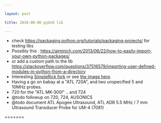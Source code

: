 ```yaml
---

layout: post

title: 2018-08-06 pyUn0 lib

---
```



-   check https://packaging.python.org/tutorials/packaging-projects/ for
    testing libs
-   Possibly this :
    https://ajminich.com/2013/06/22/how-to-easily-import-your-own-python-packages/
-   or add a custom path to the lib
    https://stackoverflow.com/questions/37516579/importing-user-defined-modules-in-python-from-a-directory
-   Interesting [SimpleRick
    fork](https://hackaday.io/project/160196-simplerick) or see [the
    image here](/include/community/wmeng/simplerick.png).
-   Having a go on babay at a "ATL 720A", and two unspecified 5 and
    10MHz probes.
-   720 for the "ATL MK-300I" .. and 724
-   @todo followup on 720, 724, AUSONICS
-   @todo document ATL Apogee Ultrasound, ATL ADR 5.5 MHz / 7 mm
    Ultrasound Transducer Probe for UM-4 (7081)

=======

